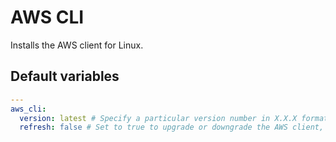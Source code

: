 # AWS CLI
Installs the AWS client for Linux.

<!--TOC-->
<!--ENDTOC-->

<!--ROLEVARS-->
## Default variables
```yaml
---
aws_cli:
  version: latest # Specify a particular version number in X.X.X format to override
  refresh: false # Set to true to upgrade or downgrade the AWS client, which also clears out install files in /opt/aws-cli
```

<!--ENDROLEVARS-->
